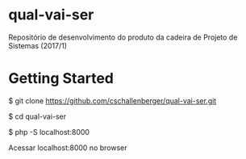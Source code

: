 # qual-vai-ser
Repositório de desenvolvimento do produto da cadeira de Projeto de Sistemas (2017/1)
 
# Getting Started

$ git clone https://github.com/cschallenberger/qual-vai-ser.git

$ cd qual-vai-ser

$ php -S localhost:8000

Acessar localhost:8000 no browser
